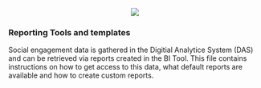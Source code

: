 <p dir="ltr" style="text-align: center;"><img lconnattachedresourcetype="page" lconnresourcetype="attachment" src="https://media.github.ibm.com/user/126034/files/82637cee-3057-11e9-878c-8eb7fa2b478c" /></p>

### Reporting Tools and templates

Social engagement data is gathered in the Digitial Analytice System (DAS) and can be retrieved via reports created in the BI Tool.  This file contains instructions on how to get access to this data, what default reports are available and how to create custom reports.